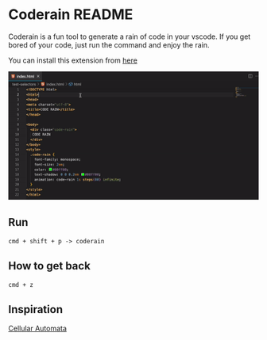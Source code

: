 # Coderain README

Coderain is a fun tool to generate a rain of code in your vscode. If you get bored of your code, just run the command and enjoy the rain.

You can install this extension from [here](https://marketplace.visualstudio.com/items?itemName=yuloskov.coderain)

![Alt Text](/media/demo.gif)

## Run
```
cmd + shift + p -> coderain
```

## How to get back
```
cmd + z
```

## Inspiration
[Cellular Automata](https://github.com/Eandrju/cellular-automaton.nvim)